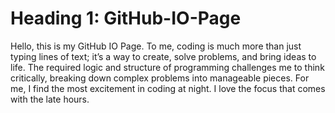# Heading 1: GitHub-IO-Page
Hello, this is my GitHub IO Page. To me, coding is much more than just typing lines of text; it’s a way to create, solve problems, and bring ideas to life. The required logic and structure of programming challenges me to think critically, breaking down complex problems into manageable pieces. For me, I find the most excitement in coding at night. I love the focus that comes with the late hours. 
